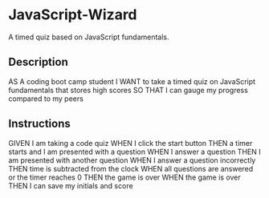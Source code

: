 # JavaScript-Wizard
A timed quiz based on JavaScript fundamentals. 

## Description
AS A coding boot camp student
I WANT to take a timed quiz on JavaScript fundamentals that stores high scores
SO THAT I can gauge my progress compared to my peers

## Instructions
GIVEN I am taking a code quiz
WHEN I click the start button
THEN a timer starts and I am presented with a question
WHEN I answer a question
THEN I am presented with another question
WHEN I answer a question incorrectly
THEN time is subtracted from the clock
WHEN all questions are answered or the timer reaches 0
THEN the game is over
WHEN the game is over
THEN I can save my initials and score